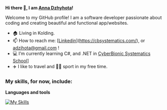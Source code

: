  **Hi there 👋, I am [Anna Dzhyhota](https://github.com/AnnaDzig)!**
 
  Welcome to my GitHub profile! I am a software developer passionate about coding and creating beautiful and functional app/websites.
 

-  🏠 Living in Kolding.
-  📫 How to reach me: [[Linkedin](https://www.linkedin.com/in/ann-dzhyhota/)](https://cbsystematics.com/), or adzihota@gmail.com !
-  💻 I’m currently learning C#, and .NET in  [CyberBionic Systematics School]((https://cbsystematics.com/.))]  
-  ✈️ I like to travel and 🤾‍♀️ sport in my free time.

### My skills, for now, include:<br>

**Languages and tools**


[![My Skills](https://skillicons.dev/icons?i=html,css,javascript,wordpress,react,vue,nodejs,nextjs,tailwind,git,docker,postman,mongodb,mysql,azure,cs,dotnet,figma&theme=light)](https://skillicons.dev)  


